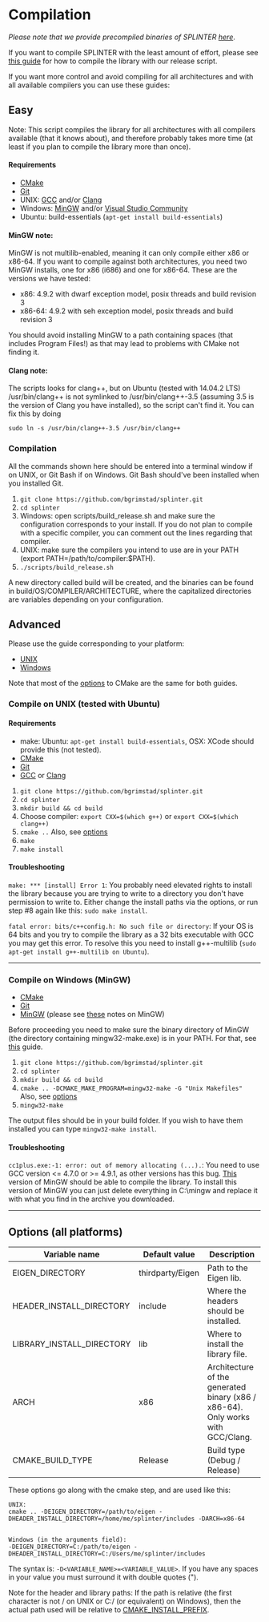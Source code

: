 # Compilation

*Please note that we provide precompiled binaries of SPLINTER [here](https://github.com/bgrimstad/splinter/releases)*.

If you want to compile SPLINTER with the least amount of effort, please see [this guide](#easy) for how to compile the library with our release script.

If you want more control and avoid compiling for all architectures and with all available compilers you can use these guides:

## Easy

Note: This script compiles the library for all architectures with all compilers available (that it knows about), and therefore probably takes more time (at least if you plan to compile the library more than once).

#### Requirements
* [CMake](http://www.cmake.org/)
* [Git](http://git-scm.com/)
* UNIX: [GCC](https://gcc.gnu.org/) and/or [Clang](http://clang.llvm.org/)
* Windows: [MinGW](https://sourceforge.net/projects/mingw-w64/) and/or [Visual Studio Community](https://www.visualstudio.com/en-us/downloads/download-visual-studio-vs.aspx)
* Ubuntu: build-essentials (`apt-get install build-essentials`)

#### MinGW note:
MinGW is not multilib-enabled, meaning it can only compile either x86 or x86-64. If you want to compile against both architectures, you need two MinGW installs, one for x86 (i686) and one for x86-64. These are the versions we have tested:
* x86: 4.9.2 with dwarf exception model, posix threads and build revision 3
* x86-64: 4.9.2 with seh exception model, posix threads and build revision 3

You should avoid installing MinGW to a path containing spaces (that includes Program Files!) as that may lead to problems with CMake not finding it.

#### Clang note:
The scripts looks for clang++, but on Ubuntu (tested with 14.04.2 LTS) /usr/bin/clang++ is not symlinked to /usr/bin/clang++-3.5 (assuming 3.5 is the version of Clang you have installed), so the script can't find it. You can fix this by doing

`sudo ln -s /usr/bin/clang++-3.5 /usr/bin/clang++`

### Compilation
All the commands shown here should be entered into a terminal window if on UNIX, or Git Bash if on Windows. Git Bash should've been installed when you installed Git.

1. `git clone https://github.com/bgrimstad/splinter.git`
2. `cd splinter`
3. Windows: open scripts/build_release.sh and make sure the configuration corresponds to your install. If you do not plan to compile with a specific compiler, you can comment out the lines regarding that compiler.
4. UNIX: make sure the compilers you intend to use are in your PATH (export PATH=/path/to/compiler:$PATH).
5. `./scripts/build_release.sh`

A new directory called build will be created, and the binaries can be found in build/OS/COMPILER/ARCHITECTURE, where the capitalized directories are variables depending on your configuration.

## Advanced
Please use the guide corresponding to your platform:
* [UNIX](#compile-on-unix-tested-with-ubuntu)
* [Windows](#compile-on-windows-mingw)

Note that most of the [options](#options-both-platforms) to CMake are the same for both guides.

### Compile on UNIX (tested with Ubuntu)
#### Requirements
* make: Ubuntu: `apt-get install build-essentials`, OSX: XCode should provide this (not tested).
* [CMake](http://www.cmake.org/)
* [Git](http://git-scm.com/)
* [GCC](https://gcc.gnu.org/) or [Clang](http://clang.llvm.org/)

1. `git clone https://github.com/bgrimstad/splinter.git`
2. `cd splinter`
3. `mkdir build && cd build`
4. Choose compiler: `export CXX=$(which g++)` or `export CXX=$(which clang++)`
5. `cmake ..` Also, see [options](#options-both-platforms)
6. `make`
7. `make install`


#### Troubleshooting
`make: *** [install] Error 1`: You probably need elevated rights to install the library because you are trying to write to a directory you don't have permission to write to. Either change the install paths via the options, or run step #8 again like this: `sudo make install`.

`fatal error: bits/c++config.h: No such file or directory`: If your OS is 64 bits and you try to compile the library as a 32 bits executable with GCC you may get this error. To resolve this you need to install g++-multilib (`sudo apt-get install g++-multilib on Ubuntu`).

---

### Compile on Windows (MinGW)

* [CMake](http://www.cmake.org/)
* [Git](http://git-scm.com/)
* [MinGW](http://sourceforge.net/projects/mingw-w64/files/Toolchains%20targetting%20Win32/Personal%20Builds/mingw-builds/installer/mingw-w64-install.exe/download) (please see [these](#mingw-note) notes on MinGW)

Before proceeding you need to make sure the binary directory of MinGW (the directory containing mingw32-make.exe) is in your PATH. For that, see [this](http://www.computerhope.com/issues/ch000549.htm) guide.

1. `git clone https://github.com/bgrimstad/splinter.git`
2. `cd splinter`
3. `mkdir build && cd build`
4. `cmake .. -DCMAKE_MAKE_PROGRAM=mingw32-make -G "Unix Makefiles"` Also, see [options](#options-both-platforms)
5. `mingw32-make`

The output files should be in your build folder. If you wish to have them installed you can type `mingw32-make install`.

#### Troubleshooting
`cc1plus.exe:-1: error: out of memory allocating (...).`: You need to use GCC version <= 4.7.0 or >= 4.9.1, as other versions has this bug. [This](http://sourceforge.net/projects/mingw-w64/files/Toolchains%20targetting%20Win32/Personal%20Builds/mingw-builds/4.9.2/threads-posix/dwarf/i686-4.9.2-release-posix-dwarf-rt_v4-rev3.7z/download) version of MinGW should be able to compile the library. To install this version of MinGW you can just delete everything in C:\mingw and replace it with what you find in the archive you downloaded.

---

## Options (all platforms)

| Variable name             | Default value     | Description                                                                   |
| ------------------------- | ----------------- | ----------------------------------------------------------------------------- |
| EIGEN_DIRECTORY           | thirdparty/Eigen  | Path to the Eigen lib.                                                        |
| HEADER_INSTALL_DIRECTORY  | include           | Where the headers should be installed.                                        |
| LIBRARY_INSTALL_DIRECTORY | lib               | Where to install the library file.                                            |
| ARCH                      | x86               | Architecture of the generated binary (x86 / x86-64). Only works with GCC/Clang. |
| CMAKE_BUILD_TYPE          | Release           | Build type (Debug / Release)                                                  |

These options go along with the cmake step, and are used like this:

    UNIX:
    cmake .. -DEIGEN_DIRECTORY=/path/to/eigen -DHEADER_INSTALL_DIRECTORY=/home/me/splinter/includes -DARCH=x86-64
    
    
    Windows (in the arguments field):
    -DEIGEN_DIRECTORY=C:/path/to/eigen -DHEADER_INSTALL_DIRECTORY=C:/Users/me/splinter/includes

The syntax is: `-D<VARIABLE_NAME>=<VARIABLE_VALUE>`. If you have any spaces in your value you must surround it with double quotes (").

Note for the header and library paths:
If the path is relative (the first character is not / on UNIX or C:/ (or equivalent) on Windows), then the actual path used will be relative to [CMAKE_INSTALL_PREFIX](http://www.cmake.org/cmake/help/v2.8.12/cmake.html#variable:CMAKE_INSTALL_PREFIX).
